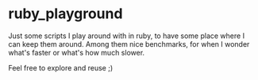 # ruby_playground
Just some scripts I play around with in ruby, to have some place where I can keep them around. Among them nice benchmarks, for when I wonder what's faster or what's how much slower.

Feel free to explore and reuse ;)
